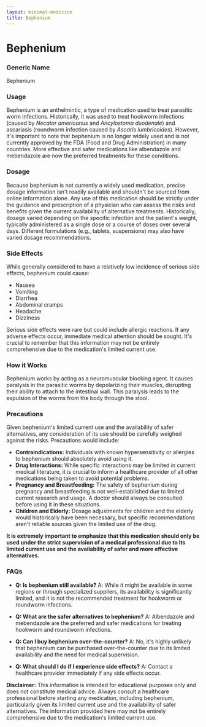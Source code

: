 ```yaml
---
layout: minimal-medicine
title: Bephenium
---
```


# Bephenium
### Generic Name
Bephenium

### Usage
Bephenium is an anthelmintic, a type of medication used to treat parasitic worm infections.  Historically, it was used to treat hookworm infections (caused by *Necator americanus* and *Ancylostoma duodenale*) and ascariasis (roundworm infection caused by *Ascaris lumbricoides*). However, it's important to note that bephenium is no longer widely used and is not currently approved by the FDA (Food and Drug Administration) in many countries.  More effective and safer medications like albendazole and mebendazole are now the preferred treatments for these conditions.

### Dosage
Because bephenium is not currently a widely used medication, precise dosage information isn't readily available and shouldn't be sourced from online information alone.  Any use of this medication should be strictly under the guidance and prescription of a physician who can assess the risks and benefits given the current availability of alternative treatments.  Historically, dosage varied depending on the specific infection and the patient's weight, typically administered as a single dose or a course of doses over several days.  Different formulations (e.g., tablets, suspensions) may also have varied dosage recommendations.

### Side Effects
While generally considered to have a relatively low incidence of serious side effects, bephenium could cause:

* Nausea
* Vomiting
* Diarrhea
* Abdominal cramps
* Headache
* Dizziness

Serious side effects were rare but could include allergic reactions. If any adverse effects occur, immediate medical attention should be sought.  It's crucial to remember that this information may not be entirely comprehensive due to the medication's limited current use.

### How it Works
Bephenium works by acting as a neuromuscular blocking agent.  It causes paralysis in the parasitic worms by depolarizing their muscles, disrupting their ability to attach to the intestinal wall. This paralysis leads to the expulsion of the worms from the body through the stool.

### Precautions
Given bephenium's limited current use and the availability of safer alternatives, any consideration of its use should be carefully weighed against the risks.  Precautions would include:

* **Contraindications:** Individuals with known hypersensitivity or allergies to bephenium should absolutely avoid using it.
* **Drug Interactions:** While specific interactions may be limited in current medical literature,  it is crucial to inform a healthcare provider of all other medications being taken to avoid potential problems.
* **Pregnancy and Breastfeeding:**  The safety of bephenium during pregnancy and breastfeeding is not well-established due to limited current research and usage. A doctor should always be consulted before using it in these situations.
* **Children and Elderly:**  Dosage adjustments for children and the elderly would historically have been necessary, but specific recommendations aren't reliable sources given the limited use of the drug.  

**It is extremely important to emphasize that this medication should only be used under the strict supervision of a medical professional due to its limited current use and the availability of safer and more effective alternatives.**

### FAQs

* **Q: Is bephenium still available?** A: While it might be available in some regions or through specialized suppliers, its availability is significantly limited, and it is not the recommended treatment for hookworm or roundworm infections.

* **Q: What are the safer alternatives to bephenium?** A: Albendazole and mebendazole are the preferred and safer medications for treating hookworm and roundworm infections.

* **Q:  Can I buy bephenium over-the-counter?** A: No, it's highly unlikely that bephenium can be purchased over-the-counter due to its limited availability and the need for medical supervision.

* **Q: What should I do if I experience side effects?** A: Contact a healthcare provider immediately if any side effects occur.

**Disclaimer:**  This information is intended for educational purposes only and does not constitute medical advice.  Always consult a healthcare professional before starting any medication, including bephenium, particularly given its limited current use and the availability of safer alternatives.  The information provided here may not be entirely comprehensive due to the medication's limited current use.
